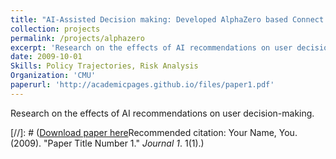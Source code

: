 ```yaml
---
title: "AI-Assisted Decision making: Developed AlphaZero based Connect Four AI"
collection: projects
permalink: /projects/alphazero
excerpt: 'Research on the effects of AI recommendations on user decision-making. '
date: 2009-10-01
Skills: Policy Trajectories, Risk Analysis
Organization: 'CMU'
paperurl: 'http://academicpages.github.io/files/paper1.pdf'
---
```

Research on the effects of AI recommendations on user decision-making.


[//]: # ([Download paper here](http://academicpages.github.io/files/paper1.pdf)Recommended citation: Your Name, You. (2009). "Paper Title Number 1." <i>Journal 1</i>. 1(1).) 